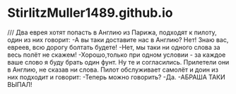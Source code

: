 # StirlitzMuller1489.github.io
///
Два еврея хотят попасть в Англию из Парижа, подходят к пилоту, один из них говорит:
-А вы таки доставите нас в Англию?
Нет! Знаю вас, евреев, всю дорогу болтать будете!
-Нет, мы таки ни одного слова за весь полёт не скажем!
-Хорошо,только при  одном условии - за каждое ваше слово я буду брать один фунт.
Ну те и согласились. Прилетели они в Англию, не сказав ни слова. Пилот обслуживает самолёт и доин из них подходит и говорит:
-Теперь можно говорить?
-Да.
-АБРАША ТАКИ ВЫПАЛ!
